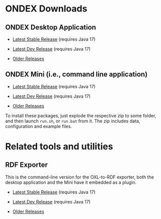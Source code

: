 [WARNING]: # (Downloads.md is auto-generated from Downloads_template.md. DO NOT CHANGE the former!)

# ONDEX Downloads


## ONDEX Desktop Application

  * [Latest Stable Release](%ondexRelUrl%) (requires Java 17)
  * [Latest Dev Release](%ondexSnapUrl%) (requires Java 17)
  
  * [Older Releases](https://knetminer.org/artifactory/service/rest/repository/browse/maven-public/net/sourceforge/ondex/apps/installer/)


## ONDEX Mini (i.e., command line application)

  * [Latest Stable Release](%miniRelUrl%) (requires Java 17)
  * [Latest Dev Release](%miniSnapUrl%) (requires Java 17)

  * [Older Releases](https://knetminer.org/artifactory/service/rest/repository/browse/maven-public/net/sourceforge/ondex/apps/ondex-mini)


To install these packages, just explode the respective zip to some folder, and then launch `run.sh`, or `run.bat` from it.
The zip includes data, configuration and example files.


# Related tools and utilities
   
## RDF Exporter

This is the command-line version for the OXL-to-RDF exporter, both the desktop application and the Mini have it embedded
as a plugin.
 
  * [Latest Stable Release](%rdfExporterRelUrl%) (requires Java 17)
  * [Latest Dev Release](%rdfExporterSnapUrl%) (requires Java 17)
 
  * [Older Releases](https://knetminer.org/artifactory/service/rest/repository/browse/maven-public/net/sourceforge/ondex/modules/rdf-export-2-cli)
